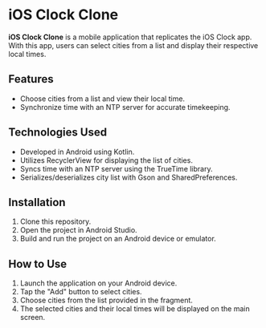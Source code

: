 # iOS Clock Clone

**iOS Clock Clone** is a mobile application that replicates the iOS Clock app. With this app, users can select cities from a list and display their respective local times.

## Features

- Choose cities from a list and view their local time.
- Synchronize time with an NTP server for accurate timekeeping.

## Technologies Used

- Developed in Android using Kotlin.
- Utilizes RecyclerView for displaying the list of cities.
- Syncs time with an NTP server using the TrueTime library.
- Serializes/deserializes city list with Gson and SharedPreferences.

## Installation

1. Clone this repository.
2. Open the project in Android Studio.
3. Build and run the project on an Android device or emulator.

## How to Use

1. Launch the application on your Android device.
2. Tap the "Add" button to select cities.
3. Choose cities from the list provided in the fragment.
4. The selected cities and their local times will be displayed on the main screen.
